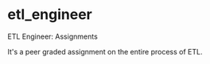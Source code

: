 # etl_engineer
ETL Engineer: Assignments

It's a peer graded assignment on the entire process of ETL.
